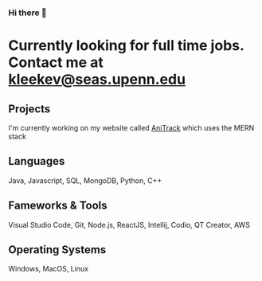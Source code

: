 ### Hi there 👋
# Currently looking for full time jobs. Contact me at kleekev@seas.upenn.edu
## Projects
I'm currently working on my website called [AniTrack](https://github.com/kleekev/anime-site/tree/main) which uses the MERN stack
## Languages
Java, Javascript, SQL, MongoDB, Python, C++
## Fameworks & Tools
Visual Studio Code, Git, Node.js, ReactJS, Intellij, Codio, QT Creator, AWS
## Operating Systems
Windows, MacOS, Linux
<!--
**kleekev/kleekev** is a ✨ _special_ ✨ repository because its `README.md` (this file) appears on your GitHub profile.

Here are some ideas to get you started:

- 🔭 I’m currently working on ...
- 🌱 I’m currently learning ...
- 👯 I’m looking to collaborate on ...
- 🤔 I’m looking for help with ...
- 💬 Ask me about ...
- 📫 How to reach me: ...
- 😄 Pronouns: ...
- ⚡ Fun fact: ...
-->
